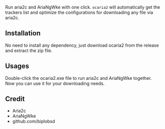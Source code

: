 Run aria2c and AriaNgWke with one click. `ocaria2` will automatically get the trackers list and optimize the configurations for downloading any file via aria2c. 

## Installation
No need to install any dependency, just download ocaria2 from the release and extract the zip file.

## Usages
Double-click the ocaria2.exe file to run aria2c and AriaNgWke together. Now you can use it for your downloading needs.

## Credit
- Aria2c
- AriaNgWke
- github.com/biplobsd